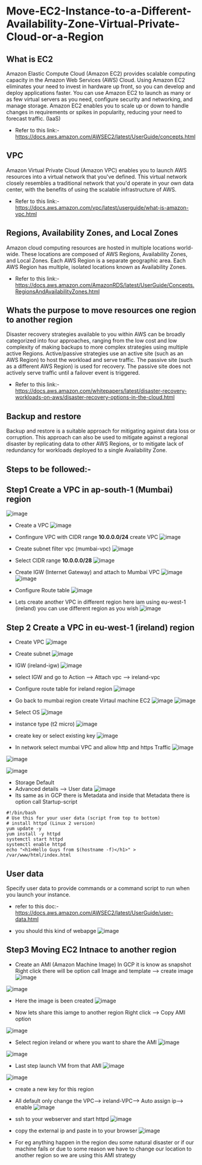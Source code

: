 # Move-EC2-Instance-to-a-Different-Availability-Zone-Virtual-Private-Cloud-or-a-Region

## What is EC2
Amazon Elastic Compute Cloud (Amazon EC2) provides scalable computing capacity in the Amazon Web Services (AWS) Cloud. Using Amazon EC2 eliminates your need to invest in hardware up front, so you can develop and deploy applications faster. You can use Amazon EC2 to launch as many or as few virtual servers as you need, configure security and networking, and manage storage. Amazon EC2 enables you to scale up or down to handle changes in requirements or spikes in popularity, reducing your need to forecast traffic. (IaaS)
- Refer to this link:-https://docs.aws.amazon.com/AWSEC2/latest/UserGuide/concepts.html

## VPC
Amazon Virtual Private Cloud (Amazon VPC) enables you to launch AWS resources into a virtual network that you've defined. This virtual network closely resembles a traditional network that you'd operate in your own data center, with the benefits of using the scalable infrastructure of AWS.
- Refer to this link:- https://docs.aws.amazon.com/vpc/latest/userguide/what-is-amazon-vpc.html

## Regions, Availability Zones, and Local Zones
Amazon cloud computing resources are hosted in multiple locations world-wide. These locations are composed of AWS Regions, Availability Zones, and Local Zones. Each AWS Region is a separate geographic area. Each AWS Region has multiple, isolated locations known as Availability Zones.
- Refer to this link:- https://docs.aws.amazon.com/AmazonRDS/latest/UserGuide/Concepts.RegionsAndAvailabilityZones.html

## Whats the purpose to move resources one region to another region 
Disaster recovery strategies available to you within AWS can be broadly categorized into four approaches, ranging from the low cost and low complexity of making backups to more complex strategies using multiple active Regions. Active/passive strategies use an active site (such as an AWS Region) to host the workload and serve traffic. The passive site (such as a different AWS Region) is used for recovery. The passive site does not actively serve traffic until a failover event is triggered.
- Refer to this link:- https://docs.aws.amazon.com/whitepapers/latest/disaster-recovery-workloads-on-aws/disaster-recovery-options-in-the-cloud.html

## Backup and restore
Backup and restore is a suitable approach for mitigating against data loss or corruption. This approach can also be used to mitigate against a regional disaster by replicating data to other AWS Regions, or to mitigate lack of redundancy for workloads deployed to a single Availability Zone. 

## Steps to be followed:- 

## Step1 Create a VPC in ap-south-1 (Mumbai) region 
![image](https://user-images.githubusercontent.com/63963025/168437759-54108b51-9093-44b7-ad39-15d29ac3aa69.png)

- Create a VPC 
![image](https://user-images.githubusercontent.com/63963025/168438519-5db42966-b34a-4bfe-8ffd-6a0e52129fb5.png)

- Confingure VPC with CIDR range <b>10.0.0.0/24</b> create VPC 
![image](https://user-images.githubusercontent.com/63963025/168438803-1e33d6d0-4384-4393-b015-2ffd55b9a59a.png)

- Create subnet filter vpc (mumbai-vpc)
![image](https://user-images.githubusercontent.com/63963025/168439238-49e140f1-17a5-4dfd-a4aa-92b08b3bf54d.png)

- Select CIDR range <b>10.0.0.0/28</b>
![image](https://user-images.githubusercontent.com/63963025/168439364-eb13b0c3-94a3-409f-881c-f61d605d03da.png)

- Create IGW (Internet Gateway) and attach to Mumbai VPC
 ![image](https://user-images.githubusercontent.com/63963025/168439465-4e5b8ced-7f48-43a6-85bd-a9d0b3c6b65b.png)
 ![image](https://user-images.githubusercontent.com/63963025/168439489-7c88aeb2-eb04-4125-bbd6-cedc5a4e5fb0.png)

- Configure Route table 
![image](https://user-images.githubusercontent.com/63963025/168441127-8c1ddd56-eba2-44b5-91d1-0543621c3a6c.png)

- Lets create another VPC in different region here iam using eu-west-1 (ireland) you can use different region as you wish 
![image](https://user-images.githubusercontent.com/63963025/168439736-99a606f7-ef15-41ed-977e-27bf88ad2ca9.png)

## Step 2 Create a VPC in eu-west-1 (ireland) region
- Create VPC
 ![image](https://user-images.githubusercontent.com/63963025/168439963-b5ed74e3-d5dc-4a69-bfbf-46f64b29e210.png)

- Create subnet
![image](https://user-images.githubusercontent.com/63963025/168440046-0dc9259c-3690-41ba-bc64-b7ea03f66c2d.png)

- IGW (ireland-igw)
![image](https://user-images.githubusercontent.com/63963025/168440075-d1065c25-dcbb-440f-8c28-253c3e172836.png)

- select IGW and go to Action --> Attach vpc --> ireland-vpc

- Configure route table for ireland region 
![image](https://user-images.githubusercontent.com/63963025/168442085-ad468a57-15a0-4bd9-95de-0949e6e1d619.png)
 
- Go back to mumbai region create  Virtaul machine EC2 
![image](https://user-images.githubusercontent.com/63963025/168440206-44ebda1a-549d-4891-97c5-e09f114d3f97.png)
![image](https://user-images.githubusercontent.com/63963025/168440340-8ada85dd-57af-4af1-a338-40c821387aea.png)

- Select OS 
 ![image](https://user-images.githubusercontent.com/63963025/168440359-0dd27d1c-8b71-4fd2-93d7-870c2a333472.png)
 
- instance type (t2 micro)
![image](https://user-images.githubusercontent.com/63963025/168440368-e3a708b6-c0d6-4d06-a126-ecf7fc3855a6.png)

- create key or select existing key 
![image](https://user-images.githubusercontent.com/63963025/168440401-2deea83a-a6db-4eca-945f-26d9619c8f69.png)

- In network select mumbai VPC and allow http and https Traffic 
![image](https://user-images.githubusercontent.com/63963025/168440876-8f2793ab-9db1-4153-8a5e-9ad03a47a5d6.png)

![image](https://user-images.githubusercontent.com/63963025/168440493-a0ec0f7a-3166-42c2-bf12-61fd5b7868af.png)

![image](https://user-images.githubusercontent.com/63963025/168440504-421a58e4-fe32-44a7-9034-8555c558142d.png)

- Storage Default 
- Advanced details --> User data 
![image](https://user-images.githubusercontent.com/63963025/168440605-7e62744a-ff56-4c1a-b262-3c5933943330.png)
- Its same as in GCP there is Metadata and inside that Metadata there is option call Startup-script 
```
#!/bin/bash
# Use this for your user data (script from top to bottom)
# install httpd (Linux 2 version)
yum update -y
yum install -y httpd
systemctl start httpd
systemctl enable httpd
echo "<h1>Hello Guys from $(hostname -f)</h1>" > /var/www/html/index.html
```
## User data
Specify user data to provide commands or a command script to run when you launch your instance.
- refer to this doc:-https://docs.aws.amazon.com/AWSEC2/latest/UserGuide/user-data.html

- you should this kind of webapge 
![image](https://user-images.githubusercontent.com/63963025/168441279-cfbe35b4-e52b-4060-a5f9-4adca59797e4.png)

## Step3 Moving EC2 Intnace to another region

- Create an AMI (Amazon Machine Image) In GCP it is know as snapshot Right click there will be option call Image and template --> create image
![image](https://user-images.githubusercontent.com/63963025/168441554-1f200ca6-4643-4c63-83d2-3d8b89b698d5.png)

![image](https://user-images.githubusercontent.com/63963025/168441584-5a5423bb-fc79-4c22-9133-571c49805d25.png)

- Here the image is been created 
![image](https://user-images.githubusercontent.com/63963025/168441721-0f23aaf9-d40d-462f-80ea-e30e9ebe74fe.png)

- Now lets share this iamge to another region Right click --> Copy AMI option

![image](https://user-images.githubusercontent.com/63963025/168441749-551552c7-fd3d-45c3-8727-fddd86885958.png)

- Select region ireland or where you want to share the AMI 
![image](https://user-images.githubusercontent.com/63963025/168441788-0d69d8ca-9a29-48fc-9fc1-56e7e7b2211e.png)

![image](https://user-images.githubusercontent.com/63963025/168441825-19f2b781-0d12-4be3-a04c-7a3f46bd118a.png)

- Last step launch VM from that AMI 
![image](https://user-images.githubusercontent.com/63963025/168441901-d8b3cef1-9955-42af-a984-089ccaa9b2c2.png)

![image](https://user-images.githubusercontent.com/63963025/168441919-cfde7ac1-8b77-4478-ab06-f58ffd0641b4.png)

- create a new key for this region
- All default only change the VPC--> ireland-VPC--> Auto assign ip--> enable
![image](https://user-images.githubusercontent.com/63963025/168441988-a0754700-d9b8-4d0f-b987-a43a82201355.png)

- ssh to your webserver and start httpd 
![image](https://user-images.githubusercontent.com/63963025/168442365-6ce60e8e-caea-4746-8d5a-61832460a2e2.png)

- copy the external ip and paste in to your browser 
![image](https://user-images.githubusercontent.com/63963025/168442623-283f88c9-d039-4c08-9ec0-70d5bcd5abab.png)


- For eg anything happen in the region deu some natural disaster or if our machine fails or due to some reason we have to change our location to another region so we are using this AMI strategy
